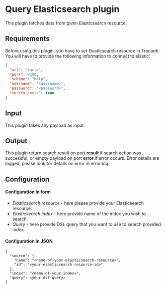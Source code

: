 # Query Elasticsearch plugin

This plugin fetches data from given Elasticsearch resource.

## Requirements

Before using this plugin, you have to set Elasticsearch resource in Tracardi. You will have to provide the following
information to connect to elastic:

```json
{
  "url": "<url>",
  "port": 9200,
  "scheme": "http",
  "username": "<username>",
  "password": "<password>",
  "verify_certs": true
}
```

## Input

This plugin takes any payload as input.

## Output

This plugin return search result on port **result** if search action was successful, or
empty payload on port **error** if error occurs. Error details are logged, please look for details on error in error log. 

## Configuration

#### Configuration in form

- *Elasticsearch resource* - here please provide your Elasticsearch resource.
- *Elasticsearch index* - here provide name of the index you wish to search.
- *Query* - here provide DSL query that you want to use to search provided index.

#### Configuration in JSON

```
{
  "source": {
    "name": "<name-of-your-elasticsearch-resource>",
    "id": "<your-elasticsearch-resource-id>"
  },
  "index": "<name-of-your-index>",
  "query": <your-dsl-query>
}
```